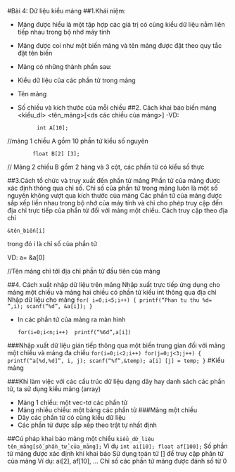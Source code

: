 #Bài 4: Dữ liệu kiểu mảng
##1.Khái niệm:
- Mảng được hiểu là một tập hợp các giá trị có cùng kiểu dữ liệu nằm liên tiếp nhau trong bộ nhớ máy tính
- Mảng được coi như một biến mảng và tên mảng được đặt theo quy tắc đặt tên biến 
- Mảng có những thành phần sau:
- Kiểu dữ liệu của các phần tử trong mảng
- Tên mảng
- Số chiều và kích thước của mỗi chiều
##2. Cách khai báo biến mảng
	<kiểu_dl> <tên_mảng>[<ds các chiều của mảng>]
	-VD: 	
  
			int A[10]; 
      
//mảng 1 chiều A gồm 10 phần tử kiểu số nguyên

			float B[2] [3];
      
// Mảng 2 chiều B gồm 2 hàng và 3 cột, các phần tử có kiểu số thực

##3.Cách tổ chức và truy xuất đến phần tử mảng
Phần tử của mảng được xác định thông qua chỉ số. Chỉ số của phần tử trong mảng luôn là một số nguyên không vượt qua kích thước của mảng
Các phần tử của mảng được sắp xếp liền nhau trong bộ nhớ của máy tính và chỉ cho phép truy cập đến địa chỉ trực tiếp của phần tử đối với mảng một chiều. Cách truy cập theo địa chỉ 

  `&tên_biến[i]  `

trong đó i là chỉ số của phần tử

 VD:  	a= &a[0]
 
//Tên mảng chỉ tới địa chỉ phần tử đầu tiên của mảng

##4. Cách xuất nhập dữ liệu trên mảng
Nhập xuất trực tiếp ứng dụng cho mảng một chiều và mảng hai chiều có phần tử kiểu int thông qua địa chỉ 
Nhập dữ liệu cho mảng
	`for( i=0;i<5;i++) {
			printf(“Phan tu thu %d= ”,i);
			scanf(“%d”, &a[i]);
		}` 
-	In các phần tử của mảng ra màn hình

	`for(i=0;i<n;i++)  printf(“%6d”,a[i])`		
  
  ###Nhập xuất dữ liệu gián tiếp thông qua một biến trung gian đối với mảng một chiều và mảng đa chiều
	`for(i=0;i<2;i++)
		for(j=0;j<3;j++) {
			printf(“a[%d,%d]”, i, j);
			scanf(“%f”,&temp);
			a[i] [j] = temp;
		}`
#Kiểu mảng

###Khi làm việc với các cấu trúc dữ liệu dạng dãy hay danh sách các phần tử, ta sử dụng kiểu mảng (array)
- Mảng 1 chiều: một vec-tơ các phần tử
- Mảng nhiều chiều: một bảng các phần tử
###Mảng một chiều
- Dãy các phần tử có cùng kiểu dữ liệu
- Các phần tử được sắp xếp theo trật tự nhất định

##Cú pháp khai báo mảng một chiều
	`kiểu_dữ_liệu tên_mảng[số_phần_tử_của_mảng];` 
Ví dụ
`int ai[10];
float af[100];`
Số phần tử mảng được xác định khi khai báo
Sử dụng toán tử [] để truy cập phân tử của mảng
Ví dụ: ai[2], af[10], …
Chỉ số các phần tử mảng được đánh số từ 0





